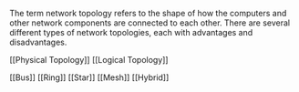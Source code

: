 The term network topology refers to the shape of how the computers and other network components are connected to each other. There are several different types of network topologies, each with advantages and disadvantages.

[[Physical Topology]]
[[Logical Topology]]

[[Bus]]
[[Ring]]
[[Star]]
[[Mesh]]
[[Hybrid]]
